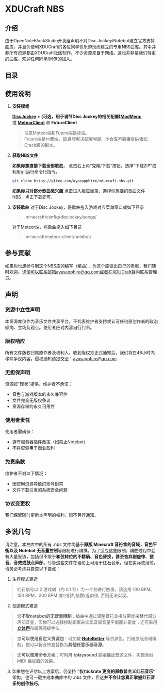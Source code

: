 # XDUCraft NBS
## 介绍
由于OpenNoteBlockStudio开发组声明不对Disc Jockey/Notebot建立官方支持曲库，并且为便利XDUCraft的各位同学快乐游玩而建立的专用NBS曲库。其中并非所有资源都由XDUCraft社团制作，不少资源来自于网络。这也并非是我们特定的曲库，欢迎任何同学/同僚的加入。

## 目录

## 使用说明
1. **安装模组**
   
   **[DiscJockey](https://www.curseforge.com/minecraft/mc-mods/disc-jockey) + (可选，用于调节Disc Jockey的相关配置)[ModMenu](https://modrinth.com/mod/modmenu)**</br>
   或 **[MeteorClient](https://meteorclient.com/)** 和 **FutureClient** </br>

   >注意Meteor端和Future端是挂端。<br>
   >Future端是付费端，请*自行解决使用问题*，本仓库不直接提供诸如Crack版的副本。<br> 

2. **获取NBS文件**
   
   **如果你想直接下载全部歌曲**。
   点击右上角“克隆/下载”按钮，选择“下载ZIP”或利用git运行命令行指令。

   ```bash
   git clone https://gitee.com/ayasapphire/xducraft-nbs.git
   ```

   **如果你只对部分歌曲感兴趣**
   点击进入相应目录，选择你想要的歌曲文件NBS，点击下载即可。

3. **安装歌曲**
   对于Disc Jockey，将歌曲拖入游戏对应菜单窗口或如下目录
   >.minecraft/config/discjockey/songs/

   对于Meteor端，将歌曲拖入如下目录
   >.minecraft/meteor-client/notebot/

## 参与贡献
如果你也想参与到这个NBS库的编写（编曲），为这个库做出自己的贡献，我们随时欢迎。详情可以联系邮箱ayasapphire@qq.com或者在[XDUCraft群](http://qm.qq.com/cgi-bin/qm/qr?_wv=1027&k=GF4Ej90Dz5BJpIEGFs4DjkHIouVGD0hR&authKey=hEzyZX6lIOTEk4jwmvZDSQZCD2MV24xiIexe%2BaI9yM9Meo%2Bu0P9TvBukIDFKH5hT&noverify=0&group_code=684941112)内联系管理员。

## 声明

### 资源中立性声明

本资源库仅作为音乐文件共享平台，不代表维护者支持或认可任何原创作者的政治倾向、立场及观点。使用者应对内容自行判断。</br>

### 版权响应

所有文件版权归属原作者及权利人。收到版权方正式通知后，我们将在48小时内移除争议内容。侵权通知请提交至：ayasapphire@qq.com</br>

### 无担保声明

资源按"现状"提供，维护者不承诺：

- 音色与游戏版本的永久兼容性
- 文件完全无版权争议
- 资源存储的永久可用性

### 使用者责任

使用者需确保：

- 遵守服务器插件政策（如禁止Notebot）
- 不将资源用于商业盈利

### 免责条款

维护者不对以下情况：

- 因使用资源导致的账号封禁
- 文件下载引发的系统安全问题

### 协议变更权

我们保留随时更新本声明的权利，恕不另行通知。</br>

## 多说几句

请注意，本曲库中的所有 .nbs 文件均基于**原版 Minecraft 音符盒的音域，音色平衡以及 Notebot 无音量控制**等限制进行编排。为了适应这些限制，编曲过程中会有大量妥协，包括但不限于**和弦转位的不精确、音色替换，甚至舍弃副旋律、琶音、音效或鼓点声部**。尽管这些文件在理论上可用于红石音乐，但在实际使用前，请务必考虑并自查以下要点：

1. 生存模式建造
> 红石信号以 2 游戏刻（约 0.1 秒）为一个刻进行触发。请选用 100 BPM、150 BPM、200 BPM 或它们的倍数/近似值, 否则无法实现。

2. 创造模式建造

> 您**不受notebot的无音量限制**：编曲中通过调整音符盒摆放密度来替代部分声部音量，但你可以选择控制距离来实现音部音量平衡而非密度；还可采用[**立体声**](https://www.bilibili.com/video/BV1Mw91YmEgJ/)布局等高级手法。

> 您**可以使用自定义资源包**：可加载 [**NoteBetter**](https://github.com/chsbuffer/NoteBetter) 等资源包，打破原版音域限制，更可以将音符盒替换为**其他任意乐器音源**。

> 您**可以使用命令方块**：可利用 **/playsound** 直接播放音源文件，实现类似 MIDI 播放器的效果。

3. 如果您在评估以上方案后，仍坚持 **“仅/tickrate 更变的原教旨主义红石音乐”** 架构，也可一键生成本曲库中的 .nbs 文件，但这**并不会让您真正掌握红石音乐的创作技巧**。